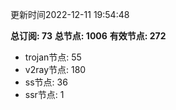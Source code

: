 更新时间2022-12-11 19:54:48

**总订阅: 73**
**总节点: 1006**
**有效节点: 272**
- trojan节点: 55
- v2ray节点: 180
- ss节点: 36
- ssr节点: 1
